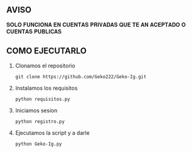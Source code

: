 ## AVISO
 𝐒𝐎𝐋𝐎 𝐅𝐔𝐍𝐂𝐈𝐎𝐍𝐀 𝐄𝐍 𝐂𝐔𝐄𝐍𝐓𝐀𝐒 𝐏𝐑𝐈𝐕𝐀𝐃𝐀𝐒 𝐐𝐔𝐄 𝐓𝐄 𝐀𝐍 𝐀𝐂𝐄𝐏𝐓𝐀𝐃𝐎 𝐎 𝐂𝐔𝐄𝐍𝐓𝐀𝐒 𝐏𝐔𝐁𝐋𝐈𝐂𝐀𝐒



 ## COMO EJECUTARLO
1. Clonamos el repositorio
   
   	`git clone https://github.com/Geko222/Geko-Ig.git`
   
2. Instalamos los requisitos
   
   	`python requisitos.py`
   
3. Iniciamos sesion
   
   	`python registro.py`
   
4. Ejecutamos la script y a darle
   
   	`python Geko-Ig.py`
